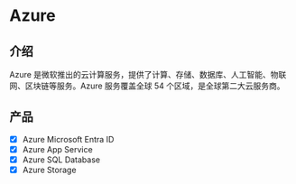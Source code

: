 # Azure 

## 介绍

Azure 是微软推出的云计算服务，提供了计算、存储、数据库、人工智能、物联网、区块链等服务。Azure 服务覆盖全球 54 个区域，是全球第二大云服务商。

## 产品

- [x] Azure Microsoft Entra ID
- [x] Azure App Service
- [x] Azure SQL Database
- [x] Azure Storage
